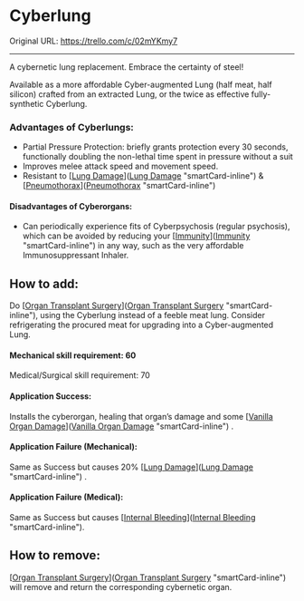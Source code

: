 # Cyberlung

Original URL: https://trello.com/c/02mYKmy7

---

A cybernetic lung replacement. Embrace the certainty of steel!

Available as a more affordable Cyber-augmented Lung (half meat, half silicon) crafted from an extracted Lung, or the twice as effective fully-synthetic Cyberlung.

### Advantages of Cyberlungs:

- Partial Pressure Protection: briefly grants protection every 30 seconds, functionally doubling the non-lethal time spent in pressure without a suit
- Improves melee attack speed and movement speed.
- Resistant to [[Lung Damage](../Lungs/Lung%20Damage.md)]([Lung Damage](../Lungs/Lung%20Damage.md) "smartCard-inline") & [[Pneumothorax](../Lungs/Pneumothorax.md)]([Pneumothorax](../Lungs/Pneumothorax.md) "smartCard-inline")

#### Disadvantages of Cyberorgans:

- Can periodically experience fits of Cyberpsychosis (regular psychosis), which can be avoided by reducing your [[Immunity](../Blood/Immunity.md)]([Immunity](../Blood/Immunity.md) "smartCard-inline") in any way, such as the very affordable Immunosuppressant Inhaler.

## How to add:

Do [[Organ Transplant Surgery](../Procedures/Organ%20Transplant%20Surgery.md)]([Organ Transplant Surgery](../Procedures/Organ%20Transplant%20Surgery.md) "smartCard-inline"), using the Cyberlung instead of a feeble meat lung. Consider refrigerating the procured meat for upgrading into a Cyber-augmented Lung.

#### Mechanical skill requirement: 60

Medical/Surgical skill requirement: 70

#### Application Success:

Installs the cyberorgan, healing that organ’s damage and some [[Vanilla Organ Damage](../Torso/Vanilla%20Organ%20Damage.md)]([Vanilla Organ Damage](../Torso/Vanilla%20Organ%20Damage.md) "smartCard-inline") .

#### Application Failure (Mechanical):

Same as Success but causes 20% [[Lung Damage](../Lungs/Lung%20Damage.md)]([Lung Damage](../Lungs/Lung%20Damage.md) "smartCard-inline")  .

#### Application Failure (Medical):

Same as Success but causes [[Internal Bleeding](../Torso/Internal%20Bleeding.md)]([Internal Bleeding](../Torso/Internal%20Bleeding.md) "smartCard-inline").

## How to remove:

[[Organ Transplant Surgery](../Procedures/Organ%20Transplant%20Surgery.md)]([Organ Transplant Surgery](../Procedures/Organ%20Transplant%20Surgery.md) "smartCard-inline") will remove and return the corresponding cybernetic organ.